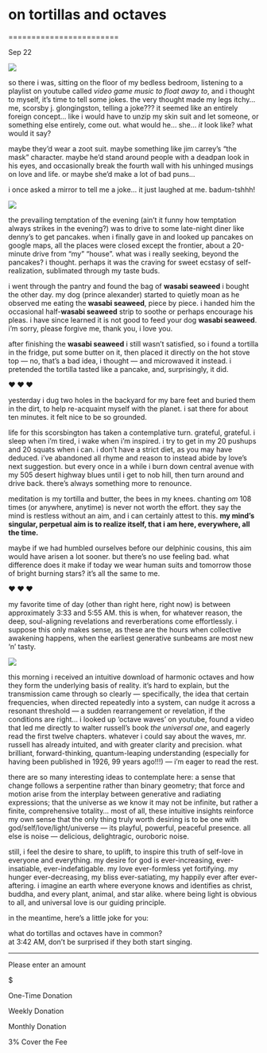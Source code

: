 # on tortillas and octaves

========================

Sep 22


![](https://images.squarespace-cdn.com/content/v1/65bbdff6ba324b0d91b17a19/411a7e29-2bdc-4d33-bdba-bb2d9e878db4/9-22-25_crop.png)

so there i was, sitting on the floor of my bedless bedroom, listening to a playlist on youtube called *video game music to float away to*, and i thought to myself, it’s time to tell some jokes. the very thought made my legs itchy… me, scorsby j. glongingston, telling a joke??? it seemed like an entirely foreign concept… like i would have to unzip my skin suit and let someone, or something else entirely, come out. what would he… she… *it* look like? what would it say?

maybe they’d wear a zoot suit. maybe something like jim carrey’s “the mask” character. maybe he’d stand around people with a deadpan look in his eyes, and occasionally break the fourth wall with his unhinged musings on love and life. or maybe she’d make a lot of bad puns…

i once asked a mirror to tell me a joke… it just laughed at me. badum-tshhh!

![](https://images.squarespace-cdn.com/content/v1/65bbdff6ba324b0d91b17a19/5aed3120-df4a-4b55-b0d2-bb0204259764/giphy.webp)

the prevailing temptation of the evening (ain’t it funny how temptation always strikes in the evening?) was to drive to some late-night diner like denny’s to get pancakes. when i finally gave in and looked up pancakes on google maps, all the places were closed except the frontier, about a 20-minute drive from “my” “house”. what was i really seeking, beyond the pancakes? i thought. perhaps it was the craving for sweet ecstasy of self-realization, sublimated through my taste buds.

i went through the pantry and found the bag of **wasabi seaweed** i bought the other day. my dog (prince alexander) started to quietly moan as he observed me eating the **wasabi seaweed**, piece by piece. i handed him the occasional half-**wasabi seaweed** strip to soothe or perhaps encourage his pleas. i have since learned it is not good to feed your dog **wasabi seaweed**. i’m sorry, please forgive me, thank you, i love you.

after finishing the **wasabi seaweed** i still wasn’t satisfied, so i found a tortilla in the fridge, put some butter on it, then placed it directly on the hot stove top — no, that’s a bad idea, i thought — and microwaved it instead. i pretended the tortilla tasted like a pancake, and, surprisingly, it did.

**❤︎ ❤︎ ❤︎**

yesterday i dug two holes in the backyard for my bare feet and buried them in the dirt, to help re-acquaint myself with the planet. i sat there for about ten minutes. it felt nice to be so grounded.

life for this scorsbington has taken a contemplative turn. grateful, grateful. i sleep when i’m tired, i wake when i’m inspired. i try to get in my 20 pushups and 20 squats when i can. i don’t have a strict diet, as you may have deduced. i’ve abandoned all rhyme and reason to instead abide by love’s next suggestion. but every once in a while i burn down central avenue with my 505 desert highway blues until i get to nob hill, then turn around and drive back. there’s always something more to renounce.

meditation is my tortilla and butter, the bees in my knees. chanting *om* 108 times (or anywhere, anytime) is never not worth the effort. they say the mind is restless without an aim, and i can certainly attest to this. **my mind’s singular, perpetual aim is to realize itself, that i am here, everywhere, all the time.**

maybe if we had humbled ourselves before our delphinic cousins, this aim would have arisen a lot sooner. but there’s no use feeling bad. what difference does it make if today we wear human suits and tomorrow those of bright burning stars? it’s all the same to me.

**❤︎ ❤︎ ❤︎**

my favorite time of day (other than right here, right now) is between approximately 3:33 and 5:55 AM. this is when, for whatever reason, the deep, soul-aligning revelations and reverberations come effortlessly. i suppose this only makes sense, as these are the hours when collective awakening happens, when the earliest generative sunbeams are most new ‘n’ tasty.

![](https://images.squarespace-cdn.com/content/v1/65bbdff6ba324b0d91b17a19/82dfc715-a190-47f1-911c-9330d97dacd1/Wave-Harmonics-2-1024x374.png)

this morning i received an intuitive download of harmonic octaves and how they form the underlying basis of reality. it’s hard to explain, but the transmission came through so clearly — specifically, the idea that certain frequencies, when directed repeatedly into a system, can nudge it across a resonant threshold — a sudden rearrangement or revelation, if the conditions are right… i looked up ‘octave waves’ on youtube, found a video that led me directly to walter russell’s book *the universal one*, and eagerly read the first twelve chapters. whatever i could say about the waves, mr. russell has already intuited, and with greater clarity and precision. what brilliant, forward-thinking, quantum-leaping understanding (especially for having been published in 1926, 99 years ago!!!) — i’m eager to read the rest.

there are so many interesting ideas to contemplate here: a sense that change follows a serpentine rather than binary geometry; that force and motion arise from the interplay between generative and radiating expressions; that the universe as we know it may not be infinite, but rather a finite, comprehensive totality… most of all, these intuitive insights reinforce my own sense that the only thing truly worth desiring is to be one with god/self/love/light/universe — its playful, powerful, peaceful presence. all else is noise — delicious, delightragic, ouroboric noise.

still, i feel the desire to share, to uplift, to inspire this truth of self-love in everyone and everything. my desire for god is ever-increasing, ever-insatiable, ever-indefatigable. my love ever-formless yet fortifying. my hunger ever-decreasing, my bliss ever-satiating, my happily ever after ever-aftering. i imagine an earth where everyone knows and identifies as christ, buddha, and every plant, animal, and star alike. where being light is obvious to all, and universal love is our guiding principle.

in the meantime, here’s a little joke for you:

what do tortillas and octaves have in common?   
at 3:42 AM, don’t be surprised if they both start singing.

---





Please enter an amount





$

One-Time Donation

Weekly Donation

Monthly Donation

3% Cover the Fee